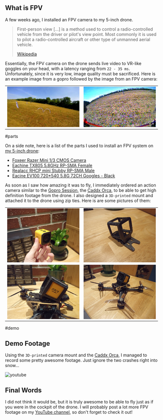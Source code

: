 ## What is FPV

A few weeks ago, I installed an FPV camera to my 5-inch drone.

> First-person view [...] is a method used to control a radio-controlled vehicle from the driver or pilot's view point. Most commonly it is used to pilot a radio-controlled aircraft or other type of unmanned aerial vehicle.
>
> [Wikipedia](<https://en.wikipedia.org/wiki/First-person_view_(radio_control)>)

Essentially, the FPV camera on the drone sends live video to VR-like goggles on your head, with a latency ranging from `22 - 35 ms`. Unfortunately, since it is very low, image quality must be sacrificed. Here is an example image from a gopro followed by the image from an FPV camera:

|                    |                  |
| ------------------ | ---------------- |
| ![](gopro.min.jpg) | ![](dvr.min.jpg) |

#parts

On a side note, here is a list of the parts I used to install an FPV system on [my 5-inch drone](../98772/):

- [Foxeer Razer Mini 1/3 CMOS Camera](https://www.banggood.com/Foxeer-Razer-Mini-13-CMOS-HD-5MP-2_1mm-M12-Lens-1200TVL-43169-NTSCPAL-Switchable-FPV-Camera-For-RC-Drone-p-1578759.html?akmClientCountry=CA&rmmds=cart_middle_products&ID=6269620530498522237&cur_warehouse=USA)
- [Eachine TX805 5.8GHz RP-SMA Female](https://www.banggood.com/Eachine-TX805-5_8G-40CH-25-or-200-or-600-or-800mW-FPV-Transmitter-TX-LED-Display-Support-OSD-or-Pitmode-or-Smart-Audio-p-1333984.html?rmmds=search&ID=512671&cur_warehouse=USA)
- [Realacc RHCP mini Stubby RP-SMA Male](https://www.banggood.com/Realacc-RHCP-Super-mini-AXII-Stubby-5_8GHz-1_6dBi-Antenna-For-TX-RX-Fatshark-Goggles-p-1221877.html?akmClientCountry=CA&rmmds=cart_middle_products&ID=512670&cur_warehouse=CN)
- [Eacine EV100 720\*540 5.8G 72CH Googles - Black](https://www.banggood.com/Eachine-EV100-720+540-5_8G-72CH-FPV-Goggles-With-Dual-Antennas-Fan-7_4V-1000mAh-Battery-Case-For-RC-Drone-p-1182469.html?cur_warehouse=CN&ID=6157193&rmmds=search)

As soon as I saw how amazing it was to fly, I immediately ordered an action camera similar to the [Gopro Session](https://gopro.com/en/us/update/hero_session), the [Caddx Orca](https://www.banggood.com/Caddx-Orca-4K-HD-Recording-Mini-FPV-Camera-FOV-160-Degree-WiFi-Anti-Shake-DVR-Action-Cam-for-Outdoor-Photography-RC-Racing-Drone-Airplane-p-1590162.html?cur_warehouse=CN&rmmds=search), to be able to get high definition footage from the drone. I also designed a `3D-printed` mount and attached it to the drone using zip ties. Here is are some pictures of them:

|                                    |                                    |
| ---------------------------------- | ---------------------------------- |
| ![](IMG_20210310_185350_5.min.jpg) | ![](IMG_20210310_185247_8.min.jpg) |
| ![](IMG_20210310_185720_6.min.jpg) | ![](IMG_20210310_185705_8.min.jpg) |

[//]: # 'https://stackoverflow.com/questions/4823468/comments-in-markdown'
[//]: # 'Finally, I created {a special program:: ./Music Offset Generator/index.html} which allows me to fly the drone synchronized to the music. To do so, it plays the music [8 beats] earlier in the left ear, meaning I can predict what the music will sound like.'

#demo

## Demo Footage

Using the `3D-printed` camera mount and the [Caddx Orca](https://www.banggood.com/Caddx-Orca-4K-HD-Recording-Mini-FPV-Camera-FOV-160-Degree-WiFi-Anti-Shake-DVR-Action-Cam-for-Outdoor-Photography-RC-Racing-Drone-Airplane-p-1590162.html?cur_warehouse=CN&rmmds=search), I managed to record some pretty awesome footage. Just ignore the two crashes right into snow...

![youtube](https://www.youtube.com/embed/KpCdQ5Hc82w)

## Final Words

I did not think it would be, but it is truly awesome to be able to fly just as if you were in the cockpit of the drone. I will probably post a lot more FPV footage on my [YouTube channel](https://www.youtube.com/channel/UCGj6pfxZ0XYJU29XNwXPPxg), so don't forget to check it out!
